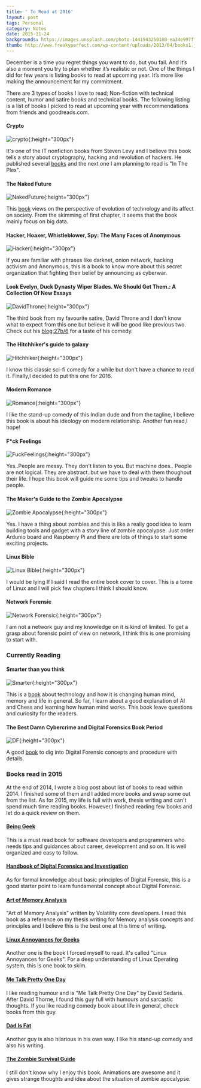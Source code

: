 ```yaml
---
title: ' To Read at 2016'
layout: post
tags: Personal
category: Notes
date: 2015-11-24
backgrounds: https://images.unsplash.com/photo-1441943250180-ea34e997ffad?ixlib=rb-0.3.5&q=80&fm=jpg 
thumb: http://www.freakyperfect.com/wp-content/uploads/2013/04/books1.jpg
---
```

December is a time you regret things you want to do, but you fail. And it’s also a moment you try to plan whether it’s realistic or not. One of the things I did for few years is listing books to read at upcoming year. It’s more like making the announcement for my commitment.

There are 3 types of books I love to read; Non-fiction with technical content, humor and satire books and technical books. The following listing is a list of books I picked to read at upcoming year with recommendations from friends and goodreads.com.

#### Crypto

![crypto](https://d.gr-assets.com/books/1370798849l/984428.jpg){:height="300px"}
 
It's one of the IT nonfiction books from Steven Levy and I believe this book tells a story about cryptography, hacking and revolution of hackers. He published several [books](http://www.stevenlevy.com/index.php/books) and the next one I am planning to read is "In The Plex".

#### The Naked Future

![NakedFuture](https://d.gr-assets.com/books/1394997672l/18114099.jpg){:height="300px"}

This [book](http://patricktucker.com/about-the-book/) views on the perspective of evolution of technology and its affect on society. From the skimming of first chapter, it seems that the book mainly focus on big data.

#### Hacker, Hoaxer, Whistleblower, Spy: The Many Faces of Anonymous

![Hacker](https://d.gr-assets.com/books/1410797749l/20601080.jpg){:height="300px"}

If you are familiar with phrases like darknet, onion network, hacking activism and Anonymous, this is a book to know more about this secret organization that fighting their belief by announcing as cyberwar.

#### Look Evelyn, Duck Dynasty Wiper Blades. We Should Get Them.: A Collection Of New Essays 

![DavidThrone](https://d.gr-assets.com/books/1422459180l/23658930.jpg){:height="300px"}

The third book from my favourite satire, David Throne and I don't know what to expect from this one but believe it will be good like previous two. Check out his [blog:27b/6](http://www.27bslash6.com/) for a taste of his comedy.

#### The Hitchhiker's guide to galaxy

![Hitchhiker](https://d.gr-assets.com/books/1327656754l/11.jpg){:height="300px"}

I know this classic sci-fi comedy for a while but don't have a chance to read it. Finally,I decided to put this one for 2016.

#### Modern Romance

![Romance](https://d.gr-assets.com/books/1432335014l/23453112.jpg){:height="300px"}

I like the stand-up comedy of this Indian dude and from the tagline, I believe this book is about his ideology on modern relationship. Another fun read,I hope!

#### F*ck Feelings

![FuckFeelings](https://d.gr-assets.com/books/1440993148l/23492600.jpg){:height="300px"} 

Yes..People are messy. They don't listen to you. But machine does.. People are not logical. They are abstract..but we have to deal with them thoughout their life. I hope this book will guide me some tips and tweaks to handle people.

#### The Maker's Guide to the Zombie Apocalypse 

![Zombie Apocalypse ](https://d.gr-assets.com/books/1446416682l/26778102.jpg){:height="300px"}

Yes. I have a thing about zombies and this is like a really good idea to learn building tools and gadget with a story line of zombie apocalypse. Just order Ardunio board and Raspberry Pi and there are lots of things to start some exciting projects.

#### Linux Bible

![Linux Bible](https://d.gr-assets.com/books/1355106656l/13838572.jpg){:height="300px"}

I would be lying If I said I read the entire book cover to cover. This is a tome of Linux and I will pick few chapters I think I should know. 

#### Network Forensic

![Network Forensic](https://d.gr-assets.com/books/1348237442l/13660853.jpg){:height="300px"}

I am not a network guy and my knowledge on it is kind of limited. To get a grasp about forensic point of view on network, I think this is one promising to start with.

### Currently Reading

#### Smarter than you think

![Smarter](https://d.gr-assets.com/books/1366560355l/17707600.jpg){:height="300px"}

This is a <a href="http://smarterthanyouthink.net/" target="_blank">book</a> about technology and how it is changing human mind, memory and life in general. So far, I learn about a good explanation of AI and Chess and learning how human mind works. This book leave questions and curiosity for the readers.

#### The Best Damn Cybercrime and Digital Forensics Book Period

![DF](https://d.gr-assets.com/books/1347704216l/2467483.jpg){:height="300px"} 

A good  <a href="http://www.sciencedirect.com/science/book/9781597492287" target="_blank"> book</a> to dig into Digital Forensic concepts and procedure with details.

### Books read in 2015
At the end of 2014, I wrote a blog post about list of books to read within 2014. I finished some of them and I added more books and swap some out from the list. As for 2015, my life is full with work, thesis writing and can't spend much time reading books. However,I finished reading few books and let do a quick review on them.

#### <a href="http://www.beinggeek.com/" target="_blank">Being Geek</a>

This is a must read book for software developers and programmers who needs tips and guidances about career, development and so on. It is well organized and easy to follow. 

#### <a href="http://www.sciencedirect.com/science/book/9780123742674" target="_blank">Handbook of Digital Forensics and Investigation</a>

As for formal knowledge about basic principles of Digital Forensic, this is a good starter point to learn fundamental concept about Digital Forensic.

#### <a href="http://www.memoryanalysis.net/#!amf/cmg5" target="_blank">Art of Memory Analysis</a>

"Art of Memory Analysis" written by Volatility core developers. I read this book as a reference on my thesis writing for Memory analysis concepts and principles and I believe this is the best one at this time of writing.

#### <a href="http://shop.oreilly.com/product/9780596008017.do" target="_blank">Linux Annoyances for Geeks</a> 

Another one is the book I forced myself to read. It's called "Linux Annoyances for Geeks". For a deep understanding of Linux Operating system, this is one book to skim.
 
#### <a href="https://www.goodreads.com/book/show/4137.Me_Talk_Pretty_One_Day" target="_blank">Me Talk Pretty One Day</a>

I like reading humour and  is "Me Talk Pretty One Day" by David Sedaris. After David Thorne, I found this guy full with humours and sarcastic thoughts. If you like reading comedy book about life in general, check books from this guy.

#### <a href="http://www.jimgaffigan.com/books/dad-is-fat" target="_blank">Dad Is Fat</a>

Another guy is also hilarious in his own way. I like his stand-up comedy and also his writing. 
 
#### <a href="https://www.goodreads.com/book/show/2574748-the-zombie-survival-guide" target="_blank"> The Zombie Survival Guide</a>

I still don't know why I enjoy this book. Animations are awesome and it gives strange thoughts and idea about the situation of zombie apocalypse.
 




  
